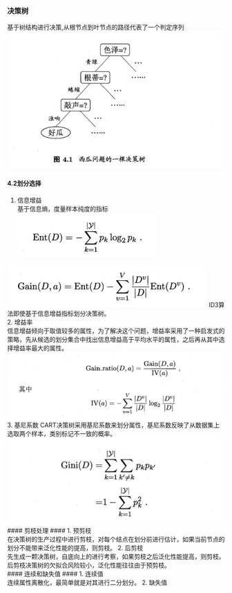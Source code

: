 ### 决策树 ###
 基于树结构进行决策,从根节点到叶节点的路径代表了一个判定序列<br>
<img src="./pic/6.jpg">
#### 4.2划分选择 ####
1. 信息增益<br>
基于信息熵，度量样本纯度的指标<br>
<img src="./pic/7.jpg"><br>
<img src="./pic/8.jpg">
ID3算法即使基于信息增益指标划分决策树。<br>
2. 增益率<br>
信息增益倾向于取值较多的属性，为了解决这个问题，增益率采用了一种启发式的策略，先从候选的划分集合中找出信息增益高于平均水平的属性，之后再从其中选择增益率最大的属性。<br>
<img src="./pic/9.jpg">
3. 基尼系数
CART决策树采用基尼系数来划分属性，基尼系数反映了从数据集上选取两个样本，类别标记不一致的概率。<br>
<img src="./pic/10.jpg">
#### 剪枝处理 ####
1. 预剪枝<br>
在决策树的生产过程中进行剪枝，对每个结点在划分前进行估计，如果当前节点的划分不能带来泛化性能的提高，则剪枝。
2. 后剪枝<br>
先生成一颗决策树，自底向上的进行考察，如果剪枝之后泛化性能提高，则剪枝。<br>
后剪枝决策树的欠拟合风险较小，泛化性能往往由于预剪枝。<br>
#### 连续和缺失值 ####
1. 连续值<br>
连续属性离散化，最简单就是对其进行二分划分。
2. 缺失值
